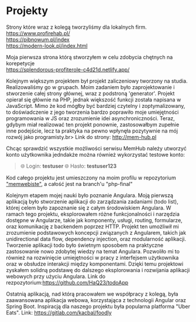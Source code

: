 # Projekty
Strony które wraz z kolegą tworzyliśmy dla lokalnych firm.<br>
https://www.profirehab.pl/<br>
https://pibnowum.pl/index<br>
https://modern-look.pl/index.html<br>


Moja pierwsza strona którą stworzyłem w celu zdobycia chętnych na korepetycje<br>
https://splendorous-profiterole-c4d21d.netlify.app/ <br>


Kolejnym większym projektem był projekt zaliczeniowy tworzony na studia. Realizowaliśmy go w grupach. Moim zadaniem było zaprojektowanie i stworzenie całej strony głównej, wraz z podstroną 'generator'. Projekt opierał się głównie na PHP, jednak większość funkcji została napisana w JavaScript. Mimo że kod mógłby być bardziej czytelny i zoptymalizowany, to doświadczenie z jego tworzenia bardzo poprawiło moje umiejętności programowania w JS oraz zrozumienie idei asynchroniczności. Teraz, gdybym miał realizować ten projekt ponownie, zastosowałbym zupełnie inne podejście, lecz ta praktyka na pewno wpłynęła pozytywnie na mój rozwój jako programisty.br>
Link do strony: http://mem-hub.pl<br>

Chcąc sprawdzić wszystkie możliwości serwisu MemHub należy utworzyć konto użytkownika jedndakże można również wykorzystać testowe konto:
> :globe_with_meridians: Login: **testuser**
> :globe_with_meridians: Hasło: **testuser123**

Kod całego projektu jest umieszczony na moim profilu w repozytorium ["memwebiste"](https://github.com/HaQ23/memwebsite), a całość jest na branch'u "php-final"

Kolejnym etapem mojej nauki było poznanie Angulara. Moją pierwszą aplikacją było stworzenie aplikacji do zarządzania zadaniami (todo list), której celem było zapoznanie się z całym środowiskiem Angulara.
W ramach tego projektu, eksplorowałem różne funkcjonalności i narzędzia dostępne w Angularze, takie jak komponenty, usługi, routing, formularze, oraz komunikację z backendem poprzez HTTP. Projekt ten umożliwił mi zrozumienie podstawowych koncepcji związanych z Angularem, takich jak unidirectional data flow, dependency injection, oraz modularność aplikacji.
Tworzenie aplikacji todo było świetnym sposobem na praktyczne zastosowanie nowo zdobytej wiedzy na temat Angulara. Pozwoliło mi to również na rozwinięcie umiejętności w pracy z interfejsem użytkownika oraz w obsłudze interakcji między komponentami. Dzięki temu projektowi zyskałem solidną podstawę do dalszego eksplorowania i rozwijania aplikacji webowych przy użyciu Angulara. Link do rezpozytorium:https://github.com/HaQ23/todoApp <br>

Ostatnią aplikacją, nad którą pracowałem we współpracy z kolegą, była zaawansowana aplikacja webowa, korzystająca z technologii Angular oraz Spring Boot.
Inspiracją dla naszego projektu była popularna platforma "Uber Eats".  Link: https://gitlab.com/kacbal/foodly
